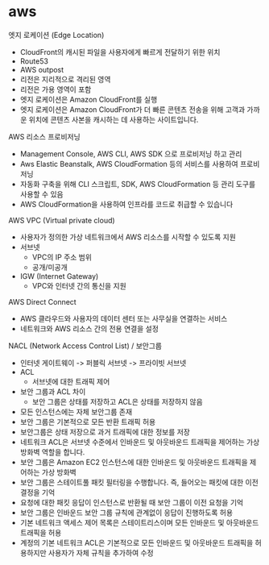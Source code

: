# aws

엣지 로케이션 (Edge Location)
  - CloudFront의 캐시된 파일을 사용자에게 빠르게 전달하기 위한 위치
  - Route53 
  - AWS outpost
  - 리전은 지리적으로 격리된 영역
  - 리전은 가용 영역이 포함 
  - 엣지 로케이션은 Amazon CloudFront를 실행 
  - 엣지 로케이션은 Amazon CloudFront가 더 빠른 콘텐츠 전송을 위해 고객과 가까운 위치에 콘텐츠 사본을 캐시하는 데 사용하는 사이트입니다.

AWS 리소스 프로비저닝
  - Management Console, AWS CLI, AWS SDK 으로 프로비저닝 하고 관리
  - Aws Elastic Beanstalk, AWS CloudFormation 등의 서비스를 사용하여 프로비저닝
  - 자동화 구축을 위해 CLI 스크립트, SDK, AWS CloudFormation 등 관리 도구를 사용할 수 있음
  - AWS CloudFormation을 사용하여 인프라를 코드로 취급할 수 있습니다

AWS VPC (Virtual private cloud)
  - 사용자가 정의한 가상 네트워크에서 AWS 리소스를 시작할 수 있도록 지원
  - 서브넷
    - VPC의 IP 주소 범위
    - 공개/미공개 
  - IGW (Internet Gateway)
    - VPC와 인터넷 간의 통신을 지원

AWS Direct Connect
  - AWS 클라우드와 사용자의 데이터 센터 또는 사무실을 연결하는 서비스
  - 네트워크와 AWS 리소스 간의 전용 연결을 설정

NACL (Network Access Control List) / 보안그룹
  - 인터넷 게이트웨이 -> 퍼블릭 서브넷 -> 프라이빗 서브넷
  - ACL 
    - 서브넷에 대한 트래픽 제어
  - 보안 그룹과 ACL 차이
    - 보안 그룹은 상태를 저장하고 ACL은 상태를 저장하지 않음
  - 모든 인스턴스에는 자체 보안그룹 존재 
  - 보안 그룹은 기본적으로 모든 반환 트래픽 허용
  - 보안그룹은 상태 저장으로 과거 트래픽에 대한 정보를 저장
  - 네트워크 ACL은 서브넷 수준에서 인바운드 및 아웃바운드 트래픽을 제어하는 가상 방화벽 역할을 합니다.
  - 보안 그룹은 Amazon EC2 인스턴스에 대한 인바운드 및 아웃바운드 트래픽을 제어하는 가상 방화벽
  - 보안 그룹은 스테이트풀 패킷 필터링을 수행합니다. 즉, 들어오는 패킷에 대한 이전 결정을 기억
  - 요청에 대한 패킷 응답이 인스턴스로 반환될 때 보안 그룹이 이전 요청을 기억
  - 보안 그룹은 인바운드 보안 그룹 규칙에 관계없이 응답이 진행하도록 허용
  - 기본 네트워크 액세스 제어 목록은 스테이트리스이며 모든 인바운드 및 아웃바운드 트래픽을 허용
  - 계정의 기본 네트워크 ACL은 기본적으로 모든 인바운드 및 아웃바운드 트래픽을 허용하지만 사용자가 자체 규칙을 추가하여 수정
















